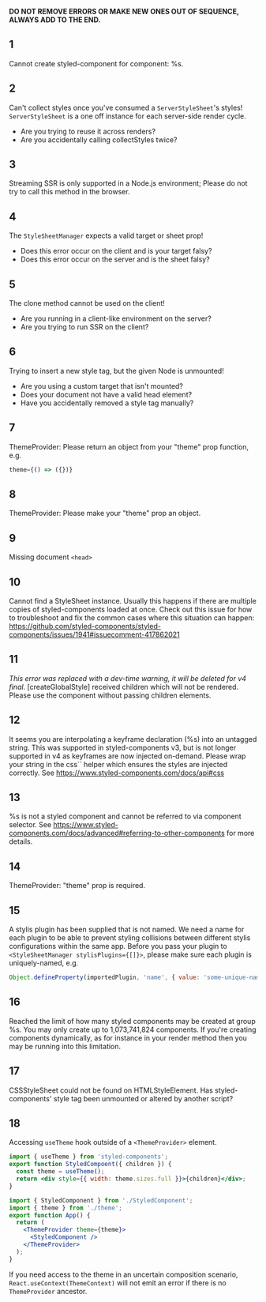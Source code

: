 **DO NOT REMOVE ERRORS OR MAKE NEW ONES OUT OF SEQUENCE, ALWAYS ADD TO THE END.**

## 1

Cannot create styled-component for component: %s.

## 2

Can't collect styles once you've consumed a `ServerStyleSheet`'s styles! `ServerStyleSheet` is a one off instance for each server-side render cycle.

- Are you trying to reuse it across renders?
- Are you accidentally calling collectStyles twice?

## 3

Streaming SSR is only supported in a Node.js environment; Please do not try to call this method in the browser.

## 4

The `StyleSheetManager` expects a valid target or sheet prop!

- Does this error occur on the client and is your target falsy?
- Does this error occur on the server and is the sheet falsy?

## 5

The clone method cannot be used on the client!

- Are you running in a client-like environment on the server?
- Are you trying to run SSR on the client?

## 6

Trying to insert a new style tag, but the given Node is unmounted!

- Are you using a custom target that isn't mounted?
- Does your document not have a valid head element?
- Have you accidentally removed a style tag manually?

## 7

ThemeProvider: Please return an object from your "theme" prop function, e.g.

```js
theme={() => ({})}
```

## 8

ThemeProvider: Please make your "theme" prop an object.

## 9

Missing document `<head>`

## 10

Cannot find a StyleSheet instance. Usually this happens if there are multiple copies of styled-components loaded at once. Check out this issue for how to troubleshoot and fix the common cases where this situation can happen: https://github.com/styled-components/styled-components/issues/1941#issuecomment-417862021

## 11

_This error was replaced with a dev-time warning, it will be deleted for v4 final._ [createGlobalStyle] received children which will not be rendered. Please use the component without passing children elements.

## 12

It seems you are interpolating a keyframe declaration (%s) into an untagged string. This was supported in styled-components v3, but is not longer supported in v4 as keyframes are now injected on-demand. Please wrap your string in the css\`\` helper which ensures the styles are injected correctly. See https://www.styled-components.com/docs/api#css

## 13

%s is not a styled component and cannot be referred to via component selector. See https://www.styled-components.com/docs/advanced#referring-to-other-components for more details.

## 14

ThemeProvider: "theme" prop is required.

## 15

A stylis plugin has been supplied that is not named. We need a name for each plugin to be able to prevent styling collisions between different stylis configurations within the same app. Before you pass your plugin to `<StyleSheetManager stylisPlugins={[]}>`, please make sure each plugin is uniquely-named, e.g.

```js
Object.defineProperty(importedPlugin, 'name', { value: 'some-unique-name' });
```

## 16

Reached the limit of how many styled components may be created at group %s.
You may only create up to 1,073,741,824 components. If you're creating components dynamically,
as for instance in your render method then you may be running into this limitation.

## 17

CSSStyleSheet could not be found on HTMLStyleElement.
Has styled-components' style tag been unmounted or altered by another script?

## 18

Accessing `useTheme` hook outside of a `<ThemeProvider>` element.

```jsx
import { useTheme } from 'styled-components';
export function StyledCompoent({ children }) {
  const theme = useTheme();
  return <div style={{ width: theme.sizes.full }}>{children}</div>;
}

import { StyledComponent } from './StyledComponent';
import { theme } from './theme';
export function App() {
  return (
    <ThemeProvider theme={theme}>
      <StyledComponent />
    </ThemeProvider>
  );
}
```

If you need access to the theme in an uncertain composition scenario, `React.useContext(ThemeContext)` will not emit an error if there is no `ThemeProvider` ancestor.

